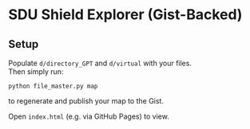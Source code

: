 # SDU Shield Explorer (Gist-Backed)

## Setup
Populate `d/directory_GPT` and `d/virtual` with your files.  
Then simply run:
```
python file_master.py map
```
to regenerate and publish your map to the Gist.

Open `index.html` (e.g. via GitHub Pages) to view.
